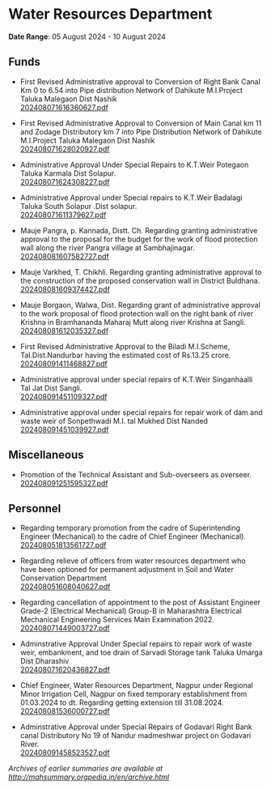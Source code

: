 # Water Resources Department

**Date Range**: 05 August 2024 - 10 August 2024


## Funds
- First Revised Administrative approval to Conversion of Right Bank Canal Km 0 to 6.54 into Pipe distribution Network of Dahikute M.I.Project Taluka Malegaon Dist Nashik\
  [202408071616360627.pdf](https://gr.maharashtra.gov.in/Site/Upload/Government%20Resolutions/English/202408071616360627.pdf)

- First Revised Administrative Approval to Conversion of Main Canal km 11 and Zodage Distributory km 7 into Pipe Distribution Network of Dahikute M.I.Project Taluka Malegaon Dist Nashik\
  [202408071628020927.pdf](https://gr.maharashtra.gov.in/Site/Upload/Government%20Resolutions/English/202408071628020927.pdf)

- Administrative Approval Under Special  Repairs to K.T.Weir Potegaon Taluka Karmala Dist Solapur.\
  [202408071624308227.pdf](https://gr.maharashtra.gov.in/Site/Upload/Government%20Resolutions/English/202408071624308227.pdf)

- Administrative Approval under Special repairs to K.T.Weir Badalagi Taluka South Solapur .Dist solapur.\
  [202408071611379627.pdf](https://gr.maharashtra.gov.in/Site/Upload/Government%20Resolutions/English/202408071611379627.pdf)

- Mauje Pangra, p. Kannada, Distt. Ch. Regarding granting administrative approval to the proposal for the budget for the work of flood protection wall along the river Pangra village at Sambhajinagar.\
  [202408081607582727.pdf](https://gr.maharashtra.gov.in/Site/Upload/Government%20Resolutions/English/202408081607582727.pdf)

- Mauje Varkhed, T. Chikhli. Regarding granting administrative approval to the construction of the proposed conservation wall in District Buldhana.\
  [202408081609374427.pdf](https://gr.maharashtra.gov.in/Site/Upload/Government%20Resolutions/English/202408081609374427.pdf)

- Mauje Borgaon, Walwa, Dist. Regarding grant of administrative approval to the work proposal of flood protection wall on the right bank of river Krishna in Bramhananda Maharaj Mutt along river Krishna at Sangli.\
  [202408081612035327.pdf](https://gr.maharashtra.gov.in/Site/Upload/Government%20Resolutions/English/202408081612035327.pdf)

- First Revised Administrative Approval to the Biladi M.I.Scheme, Tal.Dist.Nandurbar having the estimated cost of Rs.13.25 crore.\
  [202408091411468827.pdf](https://gr.maharashtra.gov.in/Site/Upload/Government%20Resolutions/English/202408091411468827.pdf)

- Administrative approval under special repairs of K.T.Weir Singanhaalli Tal Jat Dist Sangli.\
  [202408091451109327.pdf](https://gr.maharashtra.gov.in/Site/Upload/Government%20Resolutions/English/202408091451109327.pdf)

- Administrative approval under special repairs for repair work of dam and waste weir of Sonpethwadi M.I. tal Mukhed Dist Nanded\
  [202408091451039927.pdf](https://gr.maharashtra.gov.in/Site/Upload/Government%20Resolutions/English/202408091451039927.pdf)

## Miscellaneous
- Promotion of the Technical Assistant and Sub-overseers as overseer.\
  [202408091251595327.pdf](https://gr.maharashtra.gov.in/Site/Upload/Government%20Resolutions/English/202408091251595327.pdf)

## Personnel
- Regarding temporary promotion from the cadre of Superintending Engineer (Mechanical) to the cadre of Chief Engineer (Mechanical).\
  [202408051813561727.pdf](https://gr.maharashtra.gov.in/Site/Upload/Government%20Resolutions/English/202408051813561727.pdf)

- Regarding relieve of officers from water resources department who have been optioned for permanent adjustment in Soil and Water Conservation Department\
  [202408051608040627.pdf](https://gr.maharashtra.gov.in/Site/Upload/Government%20Resolutions/English/202408051608040627.pdf)

- Regarding cancellation of appointment to the post of Assistant Engineer Grade-2 (Electrical  Mechanical) Group-B in Maharashtra Electrical  Mechanical Engineering Services Main Examination 2022.\
  [202408071449003727.pdf](https://gr.maharashtra.gov.in/Site/Upload/Government%20Resolutions/English/202408071449003727.pdf)

- Adminstrative Approval Under Special repairs to repair work of waste weir, embankment, and toe drain of Sarvadi Storage tank Taluka Umarga Dist Dharashiv\
  [202408071620436827.pdf](https://gr.maharashtra.gov.in/Site/Upload/Government%20Resolutions/English/202408071620436827.pdf)

- Chief Engineer, Water Resources Department, Nagpur under Regional Minor Irrigation Cell, Nagpur on fixed temporary establishment from 01.03.2024 to dt. Regarding getting extension till 31.08.2024.\
  [202408081536000727.pdf](https://gr.maharashtra.gov.in/Site/Upload/Government%20Resolutions/English/202408081536000727.pdf)

- Adminstrative Approval under Special Repairs of Godavari Right Bank canal Distributory No 19  of Nandur madmeshwar project on  Godavari River.\
  [202408091458523527.pdf](https://gr.maharashtra.gov.in/Site/Upload/Government%20Resolutions/English/202408091458523527.pdf)


*Archives of earlier summaries are available at http://mahsummary.orgpedia.in/en/archive.html*